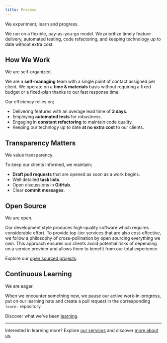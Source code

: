 ```yaml
---
title: Process
---
```


We experiment, learn and progress.

We run on a flexible, pay-as-you-go model. We prioritize timely feature
delivery, automated testing, code refactoring, and keeping technology up to date
without extra cost.

## How We Work

We are self-organized.

We are a __self-managing__ team with a single point of contact assigned per
client. We operate on a __time & materials__ basis without requiring a
fixed-budget or a fixed-plan thanks to our fast response time.

Our efficiency relies on;

- Delivering features with an average lead time of __3 days__.
- Employing __automated tests__ for robustness.
- Engaging in __constant refactoring__ to maintain code quality.
- Keeping our technlogy up to date __at no extra cost__ to our clients.

## Transparency Matters

We value transparency.

To keep our clients informed, we maintain;

- __Draft pull requests__ that are opened as soon as a work begins.
- Well detailed __task lists__.
- Open discussions in __GitHub__.
- Clear __commit messages__.

## Open Source

We are open.

Our development style produces high-quality software which requires considerable
effort. To provide top-tier services that are also cost-effective, we follow a
philosophy of cross-pollination by open sourcing everything we own. This
approach ensures our clients avoid potential risks of depending on a service
provider and allows them to benefit from our total experience.

Explore our [open sourced projects][github-repos].

## Continuous Learning

We are eager.

When we encounter something new, we pause our active work-in-progress, put on
our learning hats and create a pull request in the corresponding `learn-`
repository.

Discover what we've been [learning][github-learn].

---

Interested in learning more? Explore [our services](./services.md) and discover
[more about us](./about.md).

[github-repos]: https://github.com/mouseless?type=public
[github-learn]: https://github.com/orgs/mouseless/repositories?q=learn-&type=public
